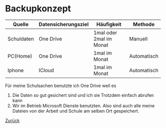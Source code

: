 # Backupkonzept

| Quelle     | Datensicherungsziel | Häufigkeit              | Methode                   |
| ---------- | ------------------- | ----------------------- | ------------------------- |
| Schuldaten | One Drive    | 1mal oder 2mal im Monat | Manuell|
| PC(Home)   | One Drive    | 1mal im Monat           | Automatisch|
| Iphone     | ICloud              | 1mal im Monat           | Automatisch|


Für meine Schulsachen benutzte ich One Drive weil es
1. Die Daten so gut gesichert sind und ich sie Trotzdem einfach abrufen kann 
2. Wir im Betrieb Microsoft Dienste benutzten. Also sind auch alle meine Dateien von der Arbeit und Schule am selben Ort gespeichert.

[Zurück](\\)
